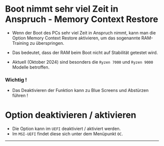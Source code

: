 # Boot nimmt sehr viel Zeit in Anspruch - Memory Context Restore

- Wenn der Boot des PCs sehr viel Zeit in Anspruch nimmt, kann man die Option Memory Context Restore aktivieren, um das sogenannte RAM-Training zu überspringen.
- Das bedeutet, dass der RAM beim Boot nicht auf Stabilität getestet wird.

- Aktuell (Oktober 2024) sind besonders die `Ryzen 7000` und `Ryzen 9000` Modelle betroffen.


### Wichtig !
- Das Deaktivieren der Funktion kann zu Blue Screens und Abstürzen führen !



# Option deaktivieren / aktivieren

- Die Option kann im `UEFI` deaktiviert / aktiviert werden.
- Im `MSI-UEFI` findet diese sich unter dem Menüpunkt `OC`.

------------------------------------------------------------------------------------------------
